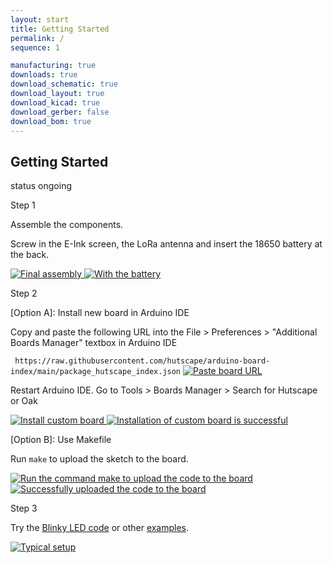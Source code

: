 ```yaml
---
layout: start
title: Getting Started
permalink: /
sequence: 1

manufacturing: true
downloads: true
download_schematic: true
download_layout: true
download_kicad: true
download_gerber: false
download_bom: true
---
```

<section class="section is-small">
  <div class="container">
    <h2 class="title is-1">Getting Started</h2>
    <div class="tags has-addons">
      <span class="tag is-medium is-light">status</span>
      <span class="tag is-medium is-warning">ongoing</span>
    </div>

  <div class="tile is-ancestor">
    <div class="tile is-vertical is-12">
      <div class="tile">
        <div class="tile is-parent">
          <article class="tile is-child notification">
            <p class="title">Step 1</p>
            <p class="subtitle">Assemble the components.</p>
            <p>Screw in the E-Ink screen, the LoRa antenna and insert the 18650 battery at the back.</p>
            <a href="{{site.url}}/images/prototype/front.jpg">
              <img src="{{site.url}}/images/prototype/front.jpg" alt="Final assembly">
            </a>
            <a href="{{site.url}}/images/prototype/back.jpg">
              <img src="{{site.url}}/images/prototype/back.jpg" alt="With the battery">
            </a>
          </article>
        </div>
        <div class="tile is-parent">
          <article class="tile is-child notification">
            <p class="title">Step 2</p>
            <p class="subtitle">[Option A]: Install new board in Arduino IDE</p>
            <p>Copy and paste the following URL into the File > Preferences > "Additional Boards Manager" textbox in Arduino IDE</p>
            <code> https://raw.githubusercontent.com/hutscape/arduino-board-index/main/package_hutscape_index.json</code>
            <a href="{{site.url}}/images/examples/paste-board-url.png">
              <img src="{{site.url}}/images/examples/paste-board-url.png" alt="Paste board URL">
            </a>
            <p>Restart Arduino IDE. Go to Tools > Boards Manager > Search for Hutscape or Oak</p>
            <a href="{{site.url}}/images/examples/install-custom-board.png">
              <img src="{{site.url}}/images/examples/install-custom-board.png" alt="Install custom board">
            </a>
            <a href="{{site.url}}/images/examples/custom-board-installed.png">
              <img src="{{site.url}}/images/examples/custom-board-installed.png" alt="Installation of custom board is successful">
            </a>
            <p class="subtitle">[Option B]: Use Makefile</p>
            <p>Run <code>make</code> to upload the sketch to the board.</p>
            <a href="{{site.url}}/images/examples/make-to-install.png">
              <img src="{{site.url}}/images/examples/make-to-install.png" alt="Run the command make to upload the code to the board">
            </a>
            <a href="{{site.url}}/images/examples/make-successful.png">
              <img src="{{site.url}}/images/examples/make-successful.png" alt="Successfully uploaded the code to the board">
            </a>
          </article>
        </div>
        <div class="tile is-parent">
          <article class="tile is-child notification">
            <div class="content">
              <p class="title">Step 3</p>
              <p class="subtitle">Try the <a href="{{site.url}}/examples/hello-world">Blinky LED code</a> or other <a href="{{site.url}}/examples">examples</a>.</p>
              <a href="{{site.url}}/images/examples/eink-prototype.jpg">
                <img src="{{site.url}}/images/examples/eink-prototype.jpg" alt="Typical setup">
              </a>
            </div>
          </article>
        </div>
      </div>
    </div>
  </div>
  </div>
</section>
